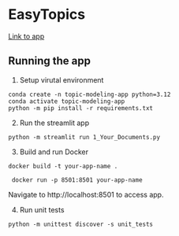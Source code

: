 # EasyTopics
[Link to app](https://easytopics.streamlit.app/)
## Running the app
1. Setup virutal environment
```
conda create -n topic-modeling-app python=3.12
conda activate topic-modeling-app
python -m pip install -r requirements.txt
```
2. Run the streamlit app
```
python -m streamlit run 1_Your_Documents.py
```
3. Build and run Docker
```
docker build -t your-app-name .
```
```
 docker run -p 8501:8501 your-app-name
```
Navigate to http://localhost:8501 to access app.

4. Run unit tests
```
python -m unittest discover -s unit_tests
```
